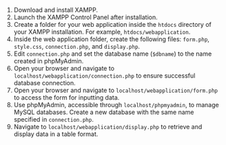 1. Download and install XAMPP.
2. Launch the XAMPP Control Panel after installation.
3. Create a folder for your web application inside the `htdocs` directory of your XAMPP installation. For example, `htdocs/webapplication`.
4. Inside the web application folder, create the following files: `form.php`, `style.css`, `connection.php`, and `display.php`.
5. Edit `connection.php` and set the database name (`$dbname`) to the name created in phpMyAdmin.
6. Open your browser and navigate to `localhost/webapplication/connection.php` to ensure successful database connection.
7. Open your browser and navigate to `localhost/webapplication/form.php` to access the form for inputting data.
8. Use phpMyAdmin, accessible through `localhost/phpmyadmin`, to manage MySQL databases. Create a new database with the same name specified in `connection.php`.
9. Navigate to `localhost/webapplication/display.php` to retrieve and display data in a table format.
